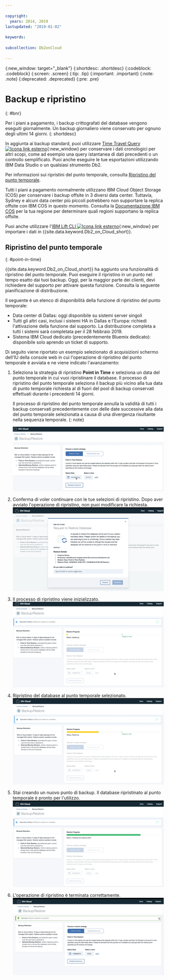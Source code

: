 ```yaml
---

copyright:
  years: 2014, 2019
lastupdated: "2019-01-02"

keywords: 

subcollection: Db2onCloud

---
```


<!-- Attribute definitions --> 
{:new_window: target="_blank"}
{:shortdesc: .shortdesc}
{:codeblock: .codeblock}
{:screen: .screen}
{:tip: .tip}
{:important: .important}
{:note: .note}
{:deprecated: .deprecated}
{:pre: .pre}

# Backup e ripristino
{: #bnr}

Per i piani a pagamento, i backup crittografati del database vengono eseguiti giornalmente. Un backup giornaliero viene conservato per ognuno degli ultimi 14 giorni.
{: shortdesc}

In aggiunta ai backup standard, puoi utilizzare [Time Travel Query ![Icona link esterno](../../icons/launch-glyph.svg "Icona link esterno")](https://developer.ibm.com/answers/questions/426878/how-do-i-use-time-travel-query-in-db2-or-db2-on-cl.html){:new_window} per conservare i dati cronologici per altri scopi, come ad esempio una query istantanea di dati precedenti o un controllo semplificato. Puoi anche eseguire le tue esportazioni utilizzando IBM Data Studio o un qualsiasi strumento Db2.
 
Per informazioni sui ripristini del punto temporale, consulta [Ripristino del punto temporale](#point-in-time).

Tutti i piani a pagamento normalmente utilizzano IBM Cloud Object Storage (COS) per conservare i backup offsite in 3 diversi data center. Tuttavia, Sydney e alcuni data center più piccoli potrebbero non supportare la replica offsite con IBM COS in questo momento. Consulta la [Documentazione IBM COS](/docs/services/cloud-object-storage/basics/endpoints.html#select-regions-and-endpoints) per la tua regione per determinare quali regioni supportano la replica offsite.

<!-- Retained backups are used by IBM for system recovery purposes in the event of a disaster or system loss. Use the [Time Travel Query ![External link icon](../../icons/launch-glyph.svg "External link icon")](https://developer.ibm.com/answers/questions/426878/how-do-i-use-time-travel-query-in-db2-or-db2-on-cl.html){:new_window} to keep historical data for your own purposes. In addition, you can also perform your own exports using IBM Data Studio or any Db2 tool. -->

<!-- To store your backups offsite at a remote storage site, make a request to IBM Support. -->

Puoi anche utilizzare l'[IBM Lift CLI ![Icona link esterno](../../icons/launch-glyph.svg "Icona link esterno")](https://lift.ng.bluemix.net/){:new_window} per importare i dati in {{site.data.keyword.Db2_on_Cloud_short}}.

## Ripristino del punto temporale
{: #point-in-time}

{{site.data.keyword.Db2_on_Cloud_short}} ha aggiunto una funzionalità di ripristino del punto temporale. Puoi eseguire il ripristino in un punto nel tempo esatto dai tuoi backup. Oggi, per la maggior parte dei clienti, devi richiedere del supporto per attivare questa funzione. Consulta la seguente pianificazione di distribuzione.

Il seguente è un elenco di disponibilità della funzione di ripristino del punto temporale:
- Data center di Dallas: oggi disponibile su sistemi server singoli
- Tutti gli altri casi, inclusi i sistemi HA in Dallas e l'Europa: richiedi l'attivazione della funzione dal supporto. La distribuzione completa a tutti i sistemi sarà completata per il 28 febbraio 2019.
- Sistema IBM Cloud dedicato (precedentemente Bluemix dedicato): disponibile solo aprendo un ticket di supporto.

Di seguito viene riportato un esempio selezionato di acquisizioni schermo dell'IU della console web in cui l'operazione di ripristino del punto temporale è avviata e ne viene indicato l'avanzamento:

1. Seleziona la strategia di ripristino **Point in Time** e seleziona un data del punto temporale in cui vuoi ripristinare il database. Il processo di ripristino del punto temporale seleziona il backup più vicino alla tua data di punto temporale richiesta al di fuori del pool di backup conservati effettuati durante i precedenti 14 giorni. 

   Il processo di ripristino del punto temporale annulla la validità di tutti i backup conservati precedentemente con delle date successive alla data del punto temporale selezionata a causa di una divergenza risultante nella sequenza temporale.
   {: note}

   ![Vista della selezione evidenziata della strategia di ripristino del punto temporale](images/pit_restore_1.png)

2. Conferma di voler continuare con le tue selezioni di ripristino. Dopo aver avviato l'operazione di ripristino, non puoi modificare la richiesta.  
![Vista della finestra di dialogo della conferma del ripristino del punto temporale](images/pit_restore_2.png)

3. Il processo di ripristino viene inizializzato.
![Vista dell'inizializzazione del ripristino del punto temporale](images/pit_restore_3.png)

4. Ripristino del database al punto temporale selezionato.
![Vista dell'avanzamento del ripristino del punto temporale](images/pit_restore_4.png)

5. Stai creando un nuovo punto di backup. Il database ripristinato al punto temporale è pronto per l'utilizzo.
![Vista della creazione di un nuovo punto di backup](images/pit_restore_5.png)

6. L'operazione di ripristino è terminata correttamente.
![Vista del corretto completamento dell'operazione di ripristino](images/pit_restore_6.png)


